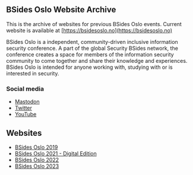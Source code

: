 ## BSides Oslo Website Archive

This is the archive of websites for previous BSides Oslo events. Current website is available at [https://bsidesoslo.no](https://bsidesoslo.no)

BSides Oslo is a independent, community-driven inclusive information security conference. A part of the global Security BSides network, the conference creates a space for members of the information security community to come together and share their knowledge and experiences. BSides Oslo is intended for anyone working with, studying with or is interested in security.

### Social media

 * [Mastodon](https://infosec.exchange/@bsidesoslo)
 * [Twitter](https://twitter.com/oslobsides)
 * [YouTube](https://www.youtube.com/channel/UC6kTOacrQTu1ahmRCvXhhrA)

## Websites

 * [BSides Oslo 2019](https://2019.bsidesoslo.no)
 * [BSides Oslo 2021 - Digital Edition](https://2021.bsidesoslo.no)
 * [BSides Oslo 2022](https://2022.bsidesoslo.no)
 * [BSides Oslo 2023](https://2023.bsidesoslo.no)


